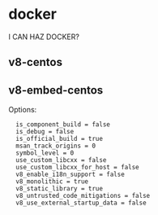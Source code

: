 # docker

I CAN HAZ DOCKER?

## v8-centos

## v8-embed-centos

Options:

```text
  is_component_build = false
  is_debug = false
  is_official_build = true
  msan_track_origins = 0
  symbol_level = 0
  use_custom_libcxx = false
  use_custom_libcxx_for_host = false
  v8_enable_i18n_support = false
  v8_monolithic = true
  v8_static_library = true
  v8_untrusted_code_mitigations = false
  v8_use_external_startup_data = false
```
